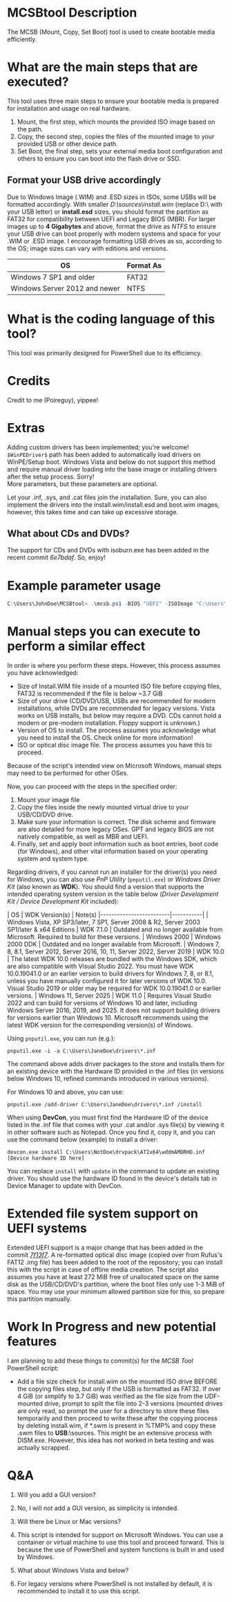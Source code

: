 # MCSBtool Description
The MCSB (Mount, Copy, Set Boot) tool is used to create bootable media efficiently.

# What are the main steps that are executed?
This tool uses three main steps to ensure your bootable media is prepared for installation and usage on real hardware.
1. Mount, the first step, which mounts the provided ISO image based on the path.
2. Copy, the second step, copies the files of the mounted image to your provided USB or other device path.
3. Set Boot, the final step, sets your external media boot configuration and others to ensure you can boot into the flash drive or SSD.

## Format your USB drive accordingly
Due to Windows Image (.WIM) and .ESD sizes in ISOs, some USBs will be formatted accordingly. With smaller _D:\sources\install.wim_ (replace D:\ with your USB letter) or **install.esd** sizes, you should format the partition as FAT32 for compatibility between UEFI and Legacy BIOS (MBR). For larger images up to **4 Gigabytes** and above, format the drive as _NTFS_ to ensure your USB drive can boot properly with modern systems and space for your .WIM or .ESD image. I encourage formatting USB drives as so, according to the OS; image sizes can vary with editions and versions.

| OS                      | Format As |
|-------------------------|-----------|
| Windows 7 SP1 and older | FAT32     |
| Windows Server 2012 and newer    | NTFS      |

# What is the coding language of this tool?
This tool was primarily designed for PowerShell due to its efficiency.

# Credits
Credit to me (Poireguy), yippee!

# Extras
Adding custom drivers has been implemented; you're welcome! `$WinPEDriver$` path has been added to automatically load drivers on WinPE/Setup boot. Windows Vista and below do not support this method and require manual driver loading into the base image or installing drivers after the setup process. Sorry!
<br>More parameters, but these parameters are optional.

Let your .inf, .sys, and .cat files join the installation. Sure, you can also implement the
drivers into the install.wim/install.esd and boot.wim images, however, this takes time and can take up
excessive storage.

## What about CDs and DVDs?
The support for CDs and DVDs with isoburn.exe has been added in the recent commit _6e7bdaf_. So, enjoy!

# Example parameter usage
```PowerShell
C:\Users\JohnDoe\MCSBtool> .\mcsb.ps1 -BIOS "UEFI" -ISOImage "C:\Users\JohnDoe\images\Windows11.iso" -DrvPath "C:\Users\JohnDoe\MyDrivers\" -USBPath "F:\"
```
# Manual steps you can execute to perform a similar effect
In order is where you perform these steps. However, this process assumes you have acknowledged:
- Size of Install.WIM file inside of a mounted ISO file before copying files, FAT32 is recommended if the file is below ~3.7 GiB
- Size of your drive (CD/DVD/USB, USBs are recommended for modern installations, while DVDs are recommended for legacy versions. Vista works on USB installs, but below may require a DVD. CDs cannot hold a modern or pre-modern installation. Floppy support is unknown.)
- Version of OS to install. The process assumes you acknowledge what you need to install the OS. Check online for more information!
- ISO or optical disc image file. The process assumes you have this to proceed.

Because of the script's intended view on Microsoft Windows, manual steps may need to be performed for other OSes.

Now, you can proceed with the steps in the specified order:
1. Mount your image file
2. Copy the files inside the newly mounted virtual drive to your USB/CD/DVD drive.
3. Make sure your information is correct. The disk scheme and firmware are also detailed for more legacy OSes. GPT and legacy BIOS are not natively compatible, as well as MBR and UEFI.
4. Finally, set and apply boot information such as boot entries, boot code (for Windows), and other vital information based on your operating system and system type.

Regarding drivers, if you cannot run an installer for the driver(s) you need for Windows, you can also use _PnP Utility_ (`pnputil.exe`) or _Windows Driver Kit_ (also known as **WDK**). You should find a version that supports the intended operating system version in the table below (_Driver Development Kit / Device Development Kit_ included):

| OS                      | WDK Version(s) | Note(s)
|-------------------------|-----------|
| Windows Vista, XP SP3/later, 7 SP1, Server 2008 & R2, Server 2003 SP1/later & x64 Editions | WDK 7.1.0 | Outdated and no longer available from Microsoft. Required to build for these versions.
| Windows 2000 | Windows 2000 DDK | Outdated and no longer available from Microsoft.
| Windows 7, 8, 8.1, Server 2012, Server 2016, 10, 11, Server 2022, Server 2019 | WDK 10.0 | The latest WDK 10.0 releases are bundled with the Windows SDK, which are also compatible with Visual Studio 2022. You must have WDK 10.0.19041.0 or an earlier version to build drivers for Windows 7, 8, or 8.1, unless you have manually configured it for later versions of WDK 10.0. Visual Studio 2019 or older may be required for WDK 10.0.19041.0 or earlier versions.
| Windows 11, Server 2025 | WDK 11.0 | Requires Visual Studio 2022 and can build for versions of Windows 10 and later, including Windows Server 2016, 2019, and 2025. It does not support building drivers for versions earlier than Windows 10. Microsoft recommends using the latest WDK version for the corresponding version(s) of Windows.

Using `pnputil.exe`, you can run (e.g.):
```Batch
pnputil.exe -i -a C:\Users\JaneDoe\drivers\*.inf
```
The command above adds driver packages to the store and installs them for an existing device with the Hardware ID provided in the .inf files (in versions below Windows 10, refined commands introduced in various versions).

For Windows 10 and above, you can use:
```Batch
pnputil.exe /add-driver C:\Users\JaneDoe\drivers\*.inf /install
```

When using **DevCon**, you must first find the Hardware ID of the device listed in the .inf file that comes with your .cat and/or .sys file(s) by viewing it in other software such as Notepad. Once you find it, copy it, and you can use the command below (example) to install a driver:
```Batch
devcon.exe install C:\Users\NotDoe\drvpack\ATIx64\wddmAMDRHD.inf [Device hardware ID here]
```

You can replace `install` with `update` in the command to update an existing driver. You should use the hardware ID found in the device's details tab in Device Manager to update with DevCon.

# Extended file system support on UEFI systems
Extended UEFI support is a major change that has been added in the commit _[7f13f7](https://github.com/poireguy/MCSBtool/commit/7f13f703a8c1625ab0a861c866b59e62f46ba2ed)_.
A re-formatted optical disc image (copied over from Rufus's FAT12 .img file) has been added to the root of the repository; you can install this with the script in case of offline media creation. The script also assumes you have at least 272 MiB free of unallocated space on the same disk as the USB/CD/DVD's partition, where the boot files only use 1-3 MiB of space. You may use your minimum allowed partition size for this, so prepare this partition manually.

# Work In Progress and new potential features
I am planning to add these things to commit(s) for the _MCSB Tool_ PowerShell script:
- Add a file size check for install.wim on the mounted ISO drive BEFORE the copying files step, but only if the USB is formatted as FAT32. If over 4 GiB (or simplify to 3.7 GiB) was verified as the file size from the UDF-mounted drive, prompt to split the file into 2-3 versions (mounted drives are only read, so prompt the user for a directory to store these files temporarily and then proceed to write these after the copying process by deleting install.wim, if *.swm is present in %TMP% and copy these .swm files to **USB**:\sources\. This might be an extensive process with DISM.exe. However, this idea has not worked in beta testing and was actually scrapped.

# Q&A
1. Will you add a GUI version?
2. No, I will not add a GUI version, as simplicity is intended.

3. Will there be Linux or Mac versions?
4. This script is intended for support on Microsoft Windows. You can use a container or virtual machine to use this tool and proceed forward. This is because the use of PowerShell and system functions is built in and used by Windows.

5. What about Windows Vista and below?
6. For legacy versions where PowerShell is not installed by default, it is recommended to install it to use this script.
